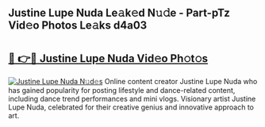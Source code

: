 ## Justine Lupe Nuda Le𝚊k𝚎d N𝚞𝚍e - Part-pTz Vid𝚎o Photos Le𝚊ks d4a03

# <h2><a href="http://fbeuf8.evod.top/?m=Justine+Lupe+Nuda">🔗 👉🔴 Justine Lupe Nuda Vid𝚎o Ph𝚘t𝚘s</a></h2>

[![Justine Lupe Nuda N𝚞d𝚎s](https://i.imgur.com/8V9OHl7.gif)](http://fbeuf8.evod.top/?m=Justine+Lupe+Nuda)
Online content creator Justine Lupe Nuda who has gained popularity for posting lifestyle and dance-related content, including dance trend performances and mini vlogs. Visionary artist Justine Lupe Nuda, celebrated for their creative genius and innovative approach to art. 
